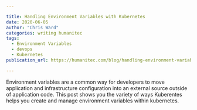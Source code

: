```yaml
---

title: Handling Environment Variables with Kubernetes
date: 2020-06-05
author: "Chris Ward"
categories: writing humanitec
tags: 
  - Environment Variables
  - devops
  - Kubernetes
publication_url: https://humanitec.com/blog/handling-environment-variables-with-kubernetes

---
```

Environment variables are a common way for developers to move application and infrastructure configuration into an external source outside of application code. This post shows you the variety of ways Kuberentes helps you create and manage environment variables within kubernetes.

